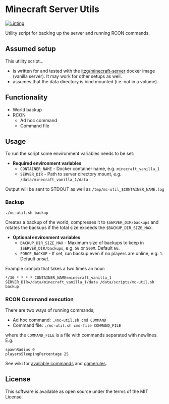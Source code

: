 # Minecraft Server Utils

[![Linting](https://github.com/Granddave/minecraft-server-utils/actions/workflows/ci.yml/badge.svg)](https://github.com/Granddave/minecraft-server-utils/actions/workflows/ci.yml)

Utility script for backing up the server and running RCON commands.

## Assumed setup

This utility script...

- is written for and tested with the [itzg/minecraft-server](https://hub.docker.com/r/itzg/minecraft-server)
  docker image (vanilla server). It may work for other setups as well.
- assumes that the data directory is bind mounted (i.e. not in a volume).

## Functionality

- World backup
- RCON
  - Ad hoc command
  - Command file

## Usage

To run the script some environment variables needs to be set:

- **Required environment variables**
  - `CONTAINER_NAME` - Docker container name, e.g. `minecraft_vanilla_1`
  - `SERVER_DIR` - Path to server directory mount, e.g. `/data/minecraft_vanilla_1/data`

Output will be sent to STDOUT as well as `/tmp/mc-util_$CONTAINER_NAME.log`

### Backup

`./mc-util.sh backup`

Creates a backup of the world, compresses it to `$SERVER_DIR/backups` and rotates the backups if
the total size exceeds the `$BACKUP_DIR_SIZE_MAX`.

- **Optional environment variables**
  - `BACKUP_DIR_SIZE_MAX` - Maximum size of backups to keep in `$SERVER_DIR/backups`, e.g. `5G` or
    `500M`. Default `6G`.
  - `FORCE_BACKUP` - If set, run backup even if no players are online, e.g. `1`. Default *unset*.

Example cronjob that takes a two times an hour:

```
*/30 * * * * CONTAINER_NAME=minecraft_vanilla_1 SERVER_DIR=/data/minecraft_vanilla_1/data /data/scripts/mc-util.sh backup
```

### RCON Command execution

There are two ways of running commands;

- Ad hoc command: `./mc-util.sh cmd COMMAND`
- Command file: `./mc-util.sh cmd-file COMMAND_FILE`

where the `COMMAND_FILE` is a file with commands separated with newlines. E.g.

```
spawnRadius 0
playersSleepingPercentage 25
```

See wiki for [available commands](https://minecraft.fandom.com/wiki/Commands) and
[gamerules](https://minecraft.fandom.com/wiki/Game_rule).

## License

This software is available as open source under the terms of the MIT License.

